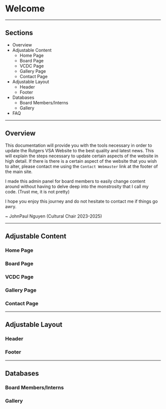 # Welcome

---

## Sections

- Overview
- Adjustable Content
  - Home Page
  - Board Page
  - VCDC Page
  - Gallery Page
  - Contact Page
- Adjustable Layout
  - Header
  - Footer
- Databases
  - Board Members/Interns
  - Gallery
- FAQ

---

## Overview

This documentation will provide you with the tools necessary in order to update the Rutgers VSA Website to the best quality and latest news. This will explain the steps necessary to update certain aspects of the website in high detail. If there is there is a certain aspect of the website that you wish to alter, please contact me using the `Contact Webmaster` link at the footer of the main site.

I made this admin panel for board members to easily change content around without having to delve deep into the monstrosity that I call my code. (Trust me, it is not pretty)

I hope you enjoy this journey and do not hesitate to contact me if things go awry.

~ JohnPaul Nguyen (Cultural Chair 2023-2025)

---

## Adjustable Content

### Home Page

### Board Page

### VCDC Page

### Gallery Page

### Contact Page

---

## Adjustable Layout

### Header

### Footer

---

## Databases

### Board Members/Interns

### Gallery

